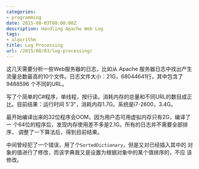 ```yaml
---
categories:
- programming
date: 2015-08-03T00:00:00Z
description: Handling Apache Web Log
tags:
- algorithm
title: Log Processing
url: /2015/08/03/log-processing/
---
```



这几天需要分析一些Web服务器的日志，比如从 Apache 服务器日志中找出产生
流量总数最高的10个文件。日志文件大小：21G，68044641行，其中包含了
9488596 个不同的URL。

写了个简单的C#程序，单线程，按行读。消耗内存的总量和不同URL的数目成正
比。目前结果：运行时间 5'3"，消耗内存1.7G。系统是i7-2600，3.4G。

最开始编译出来的32位程序会OOM，因为用户态可用虚拟内存只有2G，编译了一
个64位的程序后，发现内存使用差不多是2.1G。所有的日志并不需要全部排序，
调整了一下算法后，得到目前结果。

中间曾经犯了一个错误，用了个`SortedDictionary`，但是又对已经插入其中的
对象的值进行了修改，而该字典我又是设置为根据对象中的某个值排序的，不应
该修改。
